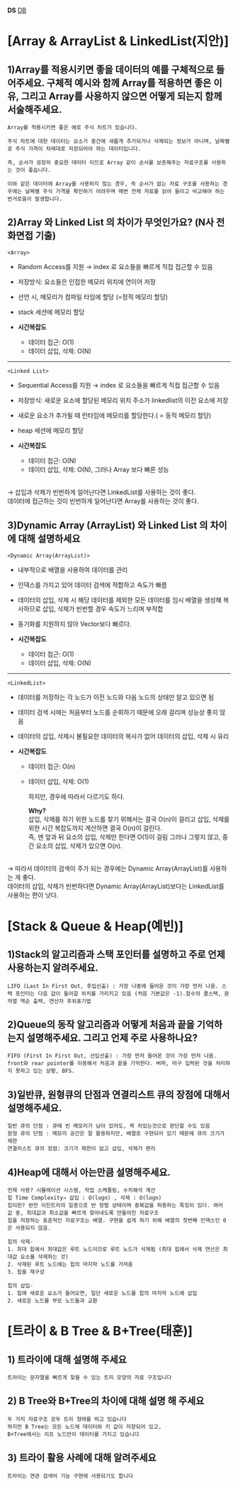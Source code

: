 **DS**
[DB](https://gyoogle.dev/blog/computer-science/data-structure/Stack%20&%20Queue.html)

# [Array & ArrayList & LinkedList(지안)]

## 1)Array를 적용시키면 좋을 데이터의 예를 구체적으로 들어주세요. 구체적 예시와 함께 Array를 적용하면 좋은 이유, 그리고 Array를 사용하지 않으면 어떻게 되는지 함께 서술해주세요.

    Array를 적용시키면 좋은 예로 주식 차트가 있습니다. 
    
    주식 차트에 대한 데이터는 요소가 중간에 새롭게 추가되거나 삭제되는 정보가 아니며, 날짜별로 주식 가격이 차례대로 저장되어야 하는 데이터입니다. 

    즉, 순서가 굉장히 중요한 데이터 이므로 Array 같이 순서를 보존해주는 자료구조를 사용하는 것이 좋습니다. 

    이와 같은 데이터에 Array를 사용하지 않는 경우, 즉 순서가 없는 자료 구조를 사용하는 경우에는 날짜별 주식 가격을 확인하기 어려우며 매번 전체 자료를 읽어 들이고 비교해야 하는 번거로움이 발생합니다.


## 2)Array 와 Linked List 의 차이가 무엇인가요? (N사 전화면접 기출)

  `<Array>`

- Random Access를 지원
→ index 로 요소들을 빠르게 직접 접근할 수 있음
- 저장방식: 요소들은 인접한 메모리 위치에 연이어 저장
- 선언 시, 메모리가 컴파일 타임에 할당 (=정적 메모리 할당)
- stack 세션에 메모리 할당

- **시간복잡도**
    - 데이터 접근: O(1)
    - 데이터 삽입, 삭제: O(N)

---

`<Linked List>`

- Sequential Access를 지원
→ index 로 요소들을 빠르게 직접 접근할 수 있음
- 저장방식: 새로운 요소에 할당된 메모리 위치 주소가 linkedlist의 이전 요소에 저장
- 새로운 요소가 추가될 때 런타임에 메모리를 할당한다.( = 동적 메모리 할당)
- heap 세션에 메모리 할당

- **시간복잡도**
    - 데이터 접근: O(N)
    - 데이터 삽입, 삭제: O(N), 그러나 Array 보다 빠른 성능
    
   <br> 
→   삽입과 삭제가 빈번하게 일어난다면 LinkedList를 사용하는 것이 좋다. <br> 데이터에 접근하는 것이 빈번하게 일어난다면 Array를 사용하는 것이 좋다. 


## 3)Dynamic Array (ArrayList) 와 Linked List 의 차이에 대해 설명하세요

 `<Dynamic Array(ArrayList)>`
- 내부적으로 배열을 사용하여 데이터를 관리
- 인덱스를 가지고 있어 데이터 검색에 적합하고 속도가 빠름
- 데이터의 삽입, 삭제 시 해당 데이터를 제외한 모든 데이터를 임시 배열을 생성해 복사하므로 삽입, 삭제가 빈번할 경우 속도가 느리며 부적합
- 동기화를 지원하지 않아 Vector보다 빠르다.
    
 - **시간복잡도**
     - 데이터 접근: O(1)
     - 데이터 삽입, 삭제: O(N)

---

`<LinkedList>`
- 데이터를 저장하는 각 노드가 이전 노드와 다음 노드의 상태만 알고 있으면 됨
- 데이터 검색 시에는 처음부터 노드를 순회하기 때문에 오래 걸리며 성능상 좋지 않음
- 데이터의 삽입, 삭제시 불필요한 데이터의 복사가 없어 데이터의 삽입, 삭제 시 유리

- **시간복잡도**
     - 데이터 접근: O(n)
     - 데이터 삽입, 삭제: O(1)
        
        하지만, 경우에 따라서 다르기도 하다.

        **Why?**  
            삽입, 삭제를 하기 위한 노드를 찾기 위해서는 결국 O(n)이 걸리고 삽입, 삭제를 위한 시간 복잡도까지 계산하면 결국 O(n)이 걸린다. <br>
            즉, 맨 앞과 뒤 요소의 삽입, 삭제만 한다면 O(1)이 걸림
            그러나 그렇지 않고, 중간 요소의 삽입, 삭제가 있으면 O(n).

<br>
→ 따라서 데이터의 검색이 주가 되는 경우에는 Dynamic Array(ArrayList)를 사용하는 게 좋다. <br>
데이터의 삽입, 삭제가 빈번하다면 Dynamic Array(ArrayList)보다는 LinkedList를 사용하는 편이 낫다.
    
<br>


# [Stack & Queue & Heap(예빈)]

## 1)Stack의 알고리즘과 스택 포인터를 설명하고 주로 언제 사용하는지 알려주세요.
    LIFO (Last In First Out, 후입선출) : 가장 나중에 들어온 것이 가장 먼저 나옴. 스택 포인터는 다음 값이 들어갈 위치를 가리키고 있음 (처음 기본값은 -1).함수의 콜스택, 문자열 역순 출력, 연산자 후위표기법


## 2)Queue의 동작 알고리즘과 어떻게 처음과 끝을 기억하는지 설명해주세요. 그리고 언제 주로 사용하나요?
    FIFO (First In First Out, 선입선출) : 가장 먼저 들어온 것이 가장 먼저 나옴. front와 rear pointer를 이용해서 처음과 끝을 기억한다. 버퍼, 마구 입력된 것을 처리하지 못하고 있는 상황, BFS. 

## 3)일반큐, 원형큐의 단점과 연결리스트 큐의 장점에 대해서 설명해주세요.  
    일반 큐의 단점 : 큐에 빈 메모리가 남아 있어도, 꽉 차있는것으로 판단할 수도 있음
    원형 큐의 단점 : 메모리 공간은 잘 활용하지만, 배열로 구현되어 있기 때문에 큐의 크기가 제한
    연결리스트 큐의 장점: 크기가 제한이 없고 삽입, 삭제가 편리

## 4)Heap에 대해서 아는만큼 설명해주세요. 
    언제 사용? 시뮬레이션 시스템, 작업 스케줄링, 수치해석 계산
    힙 Time Complexity→ 삽입 : O(logn) , 삭제 : O(logn)
    힙이란? 완전 이진트리의 일종으로 반 정렬 상태이며 중복값을 허용하는 특징이 있다. 여러 값 중, 최대값과 최소값을 빠르게 찾아내도록 만들어진 자료구조
    힙을 저장하는 표준적인 자료구조는 배열. 구현을 쉽게 하기 위해 배열의 첫번째 인덱스인 0은 사용되지 않음. 
    
    힙의 삭제-
    1. 최대 힙에서 최대값은 루트 노드이므로 루트 노드가 삭제됨 (최대 힙에서 삭제 연산은 최대값 요소를 삭제하는 것)
    2. 삭제된 루트 노드에는 힙의 마지막 노드를 가져옴
    3. 힙을 재구성

    힙의 삽입-
    1. 힙에 새로운 요소가 들어오면, 일단 새로운 노드를 힙의 마지막 노드에 삽입
    2. 새로운 노드를 부모 노드들과 교환


#

# [트라이 & B Tree & B+Tree(태훈)]

## 1) 트라이에 대해 설명해 주세요
    트라이는 문자열을 빠르게 찾을 수 있는 트리 모양의 자료 구조입니다
    
## 2) B Tree와 B+Tree의 차이에 대해 설명 해 주세요
    두 가지 자료구조 모두 트리 형태를 띄고 있습니다
    하지만 B Tree는 모든 노드에 데이터와 키 값이 저장되어 있고,
    B+Tree에서는 리프 노드만이 데이터를 가지고 있습니다
    
## 3) 트라이 활용 사례에 대해 알려주세요
    트라이는 연관 검색어 기능 구현에 사용되기도 합니다
